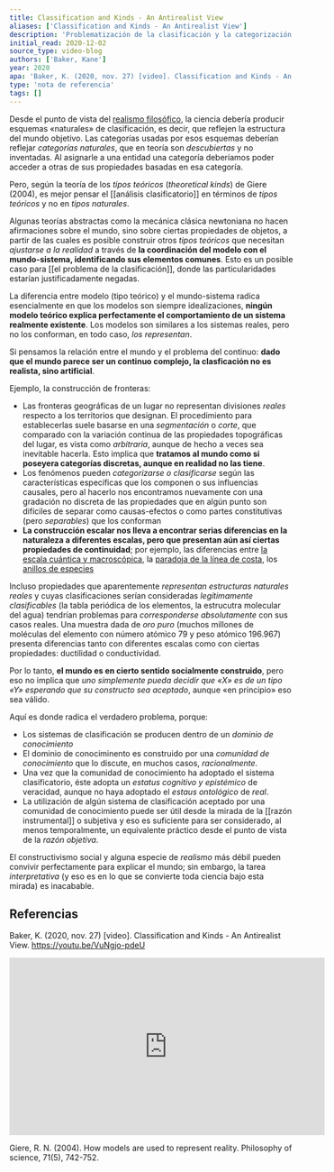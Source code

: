 ```yaml
---
title: Classification and Kinds - An Antirealist View
aliases: ['Classification and Kinds - An Antirealist View']
description: 'Problematización de la clasificación y la categorización como prácticas científicas realistas'
initial_read: 2020-12-02
source_type: video-blog
authors: ['Baker, Kane']
year: 2020
apa: 'Baker, K. (2020, nov. 27) [video]. Classification and Kinds - An Antirealist View. https://youtu.be/VuNgjo-pdeU'
type: 'nota de referencia'
tags: []
---
```


Desde el punto de vista del [realismo filosófico](https://es.wikipedia.org/wiki/Realismo_filos%C3%B3fico), la ciencia debería producir  esquemas «naturales» de clasificación, es decir, que reflejen la estructura del mundo objetivo. Las categorías usadas por esos esquemas deberían reflejar *categorías naturales*, que en teoría son *descubiertas* y no inventadas. Al asignarle a una entidad una categoría deberíamos poder acceder a otras de sus propiedades basadas en esa categoría.

Pero, según la teoría de los *tipos teóricos* (*theoretical kinds*) de Giere (2004), es mejor pensar el [[análisis clasificatorio]] en términos de *tipos teóricos* y no en *tipos naturales*.

Algunas teorías abstractas como la mecánica clásica newtoniana no hacen afirmaciones sobre el mundo, sino sobre ciertas propiedades de objetos, a partir de las cuales es posible construir otros *tipos teóricos* que necesitan *ajustarse a la realidad* a través de **la coordinación del modelo con el mundo-sistema, identificando sus elementos comunes**. Esto es un posible caso para [[el problema de la clasificación]], donde las particularidades estarían justificadamente negadas.

La diferencia entre modelo (tipo teórico) y el mundo-sistema radica esencialmente en que los modelos son siempre idealizaciones, **ningún modelo teórico explica perfectamente el comportamiento de un sistema realmente existente**. Los modelos son similares a los sistemas reales, pero no  los conforman, en todo caso, *los representan*.

Si pensamos la relación entre el mundo y el problema del continuo: **dado que el mundo parece ser un continuo complejo, la clasficación no es realista, sino artificial**.

Ejemplo, la construcción de fronteras:

- Las fronteras geográficas de un lugar no representan divisiones *reales* respecto a los territorios que designan. El procedimiento para establecerlas suele basarse en una *segmentación* o *corte*, que comparado con la variación continua de las propiedades topográficas del lugar, es vista como *arbitraria*, aunque de hecho a veces sea inevitable hacerla. Esto implica que **tratamos al mundo como si poseyera categorías discretas, aunque en realidad no las tiene**.
- Los fenómenos pueden *categorizarse o clasificarse* según las características específicas que los componen o sus influencias causales, pero al hacerlo nos encontramos nuevamente con una gradación no discreta de las propiedades que en algún punto son difíciles de separar como causas-efectos o como partes constitutivas (pero *separables*) que los conforman
- **La construcción escalar nos lleva a encontrar serias diferencias en la naturaleza a diferentes escalas, pero que presentan aún así ciertas propiedades de continuidad**; por ejemplo, las diferencias entre [la escala cuántica y macroscópica](https://nexciencia.exactas.uba.ar/sistemas-mesoscopicos-efecto-hall-cuantica-arrachea), la [paradoja de la línea de costa](https://es.wikipedia.org/wiki/Paradoja_de_la_l%25C3%25ADnea_de_costa), los [anillos de especies](https://es.qaz.wiki/wiki/Ring_species)

Incluso propiedades que aparentemente *representan estructuras naturales reales* y cuyas clasificaciones serían consideradas *legítimamente clasificables* (la tabla periódica de los elementos, la estrucutra molecular del agua) tendrían problemas para *corresponderse absolutamente* con sus casos reales. Una muestra dada de *oro puro* (muchos millones de moléculas del elemento con número atómico 79 y peso atómico 196.967) presenta diferencias tanto con diferentes escalas como con ciertas propiedades: ductilidad o conductividad.

Por lo tanto, **el mundo es en cierto sentido socialmente construido**, pero eso no implica que *uno simplemente pueda decidir que «X» es de un tipo «Y» esperando que su constructo sea aceptado*, aunque «en principio» eso sea válido.

Aquí es donde radica el verdadero problema, porque:

- Los sistemas de clasificación se producen dentro de un *dominio de conocimiento*
- El dominio de conociminento es construido por una *comunidad de conocimiento* que lo discute, en muchos casos, *racionalmente*.
- Una vez que la comunidad de conocimiento ha adoptado el sistema clasificatorio, éste adopta un *estatus cognitivo y epistémico* de veracidad, aunque no haya adoptado el *estaus ontológico* de *real*.
- La utilización de algún sistema de clasificación aceptado por una comunidad de conocimiento puede ser útil desde la mirada de la [[razón instrumental]] o subjetiva y eso es suficiente para ser considerado, al menos temporalmente, un equivalente práctico desde el punto de vista de la *razón objetiva*.

El constructivismo social y alguna especie de *realismo* más débil pueden convivir perfectamente para explicar el mundo; sin embargo, la tarea *interpretativa* (y eso es en lo que se convierte toda ciencia bajo esta mirada) es inacabable.
 
## Referencias

Baker, K. (2020, nov. 27) [video]. Classification and Kinds - An Antirealist View. https://youtu.be/VuNgjo-pdeU

<div class="embed-wrapper"><iframe width="560" height="315" src="https://www.youtube.com/embed/VuNgjo-pdeU?controls=0" frameborder="0" allow="accelerometer; autoplay; clipboard-write; encrypted-media; gyroscope; picture-in-picture" allowfullscreen></iframe></div>

Giere, R. N. (2004). How models are used to represent reality. Philosophy of science, 71(5), 742-752.
